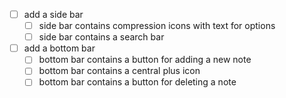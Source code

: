 - [ ] add a side bar
  - [ ] side bar contains compression icons with text for options
  - [ ] side bar contains a search bar
- [ ] add a bottom bar
  - [ ] bottom bar contains a button for adding a new note
  - [ ] bottom bar contains a central plus icon
  - [ ] bottom bar contains a button for deleting a note
